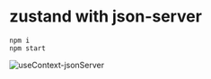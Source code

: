 # zustand with json-server

```
npm i
npm start

```

![useContext-jsonServer](https://user-images.githubusercontent.com/97021586/211225954-746b1d47-2532-481a-bcd4-fe19716f0c21.gif)
